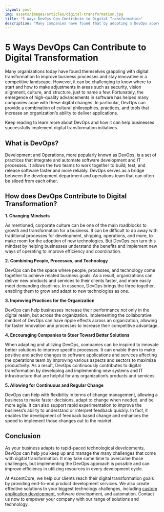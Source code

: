 ```yaml
---
layout: post
img: assets/images/articles/digital-transformation.jpg
title: "5 Ways DevOps Can Contribute to Digital Transformation"
description: "Many companies have found that by adopting a DevOps approach, they can make their businesses more digital and competitive. This is because developing an app with speed and agility will help you stay ahead of the curve in today's fast paced world where technology changes at warp speeds."
---
```


# 5 Ways DevOps Can Contribute to Digital Transformation

Many organizations today have found themselves grappling with digital transformation to improve business processes and stay innovative in a competitive landscape. However, it can be challenging to know where to start and how to make adjustments in areas such as security, vision alignment, culture, and structure, just to name a few. Fortunately, the emergence of high-quality advancements in software has helped many companies cope with these digital changes. In particular, DevOps can provide a combination of cultural philosophies, practices, and tools that increase an organization's ability to deliver applications.

Keep reading to learn more about DevOps and how it can help businesses successfully implement digital transformation initiatives.

## What is DevOps?

Development and Operations, more popularly known as DevOps, is a set of practices that integrate and automate software development and IT processes. It allows the two teams to work together to build, test, and release software faster and more reliably. DevOps serves as a bridge between the development department and operations team that can often be siloed from each other.

## How does DevOps Contribute to Digital Transformation?

**1. Changing Mindsets**

As mentioned, corporate culture can be one of the main roadblocks to growth and transformation for a business. It can be difficult to do away with traditional processes for development, shipping, operations, and more, to make room for the adoption of new technologies. But DevOps can turn this mindset by helping businesses understand the benefits and implement new ways of operating to improve efficiency and coordination.

**2. Combining People, Processes, and Technology**

DevOps can be the space where people, processes, and technology come together to achieve related business goals. As a result, organizations can deliver new products and services to their clients faster, and more easily meet demanding deadlines. In essence, DevOps brings the three together, enabling them to grow and adapt to new technologies as one.

**3. Improving Practices for the Organization**

DevOps can help businesses increase their performance not only in the digital realm, but across the organization. Implementing the collaborative mindset of DevOps can have ripple effects across an organization, allowing for faster innovation and processes to increase their competitive advantage.  

**4. Encouraging Companies to Steer Toward Better Solutions**

When adapting and utilizing DevOps, companies can be inspired to innovate better solutions to improve specific processes. It can enable them to make positive and active changes to software applications and services affecting the operations team by improving various aspects and sectors to maximize productivity. As a result, DevOps continuously contributes to digital transformation by developing and implementing new systems and IT infrastructure that are helpful for any organization’s products and services.

**5. Allowing for Continuous and Regular Change**

DevOps can help with flexibility in terms of change management, allowing a business to make faster decisions, adapt to change when needed, and be more agile. It can also support rapid experimentation to improve the business’s ability to understand or interpret feedback quickly. In fact, it enables the development of feedback based change and enhances the speed to implement those changes out to the market.

## Conclusion

As your business adapts to rapid-paced technological developments, DevOps can help you keep up and manage the many challenges that come with digital transformation. It may take some time to overcome those challenges, but implementing the DevOps approach is possible and can improve efficiency in utilizing resources in every development cycle.

At AscentCore, we help our clients reach their digital transformation goals by providing end-to-end product development services. We also create effective solutions to your biggest technology challenges, including [custom application development](https://www.ascentcore.com/services.html), software development, and automation. Contact us now to empower your company with our range of solutions and technology.